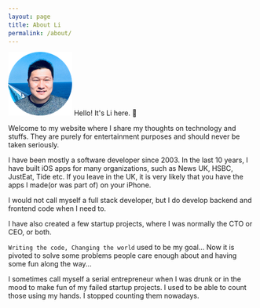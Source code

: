 ```yaml
---
layout: page
title: About Li
permalink: /about/
---
```


![](/assets/images/avatar-big.png) Hello! It's Li here. 👋  

Welcome to my website where I share my thoughts on technology and stuffs. They are purely for entertainment purposes and should never be taken seriously.

I have been mostly a software developer since 2003. In the last 10 years, I have built iOS apps for many organizations, such as News UK, HSBC, JustEat, Tide etc. If you leave in the UK, it is very likely that you have the apps I made(or was part of) on your iPhone.

I would not call myself a full stack developer, but I do develop backend and frontend code when I need to. 

I have also created a few startup projects, where I was normally the CTO or CEO, or both. 

`Writing the code, Changing the world` used to be my goal... Now it is pivoted to solve some problems people care enough about and having some fun along the way...

I sometimes call myself a serial entrepreneur when I was drunk or in the mood to make fun of my failed startup projects. I used to be able to count those using my hands. I stopped counting them nowadays.

